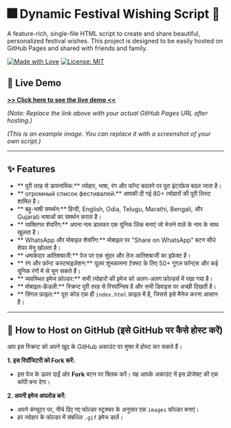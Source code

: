 # 🎆 Dynamic Festival Wishing Script 🎇

A feature-rich, single-file HTML script to create and share beautiful, personalized festival wishes. This project is designed to be easily hosted on GitHub Pages and shared with friends and family.

[![Made with Love](https://img.shields.io/badge/Made%20with-Love-red.svg)](https://github.com/your-username/your-repo-name)
[![License: MIT](https://img.shields.io/badge/License-MIT-yellow.svg)](https://opensource.org/licenses/MIT)

## 🔴 Live Demo

**[>> Click here to see the live demo <<](https://your-username.github.io/your-repo-name/)**

*(Note: Replace the link above with your actual GitHub Pages URL after hosting.)*

 
*(This is an example image. You can replace it with a screenshot of your own script.)*

---

## ✨ Features

- ** पूरी तरह से डायनामिक:** त्योहार, भाषा, रंग और फॉन्ट बदलने पर पूरा इंटरफ़ेस बदल जाता है।
- **  огромный список фестивалей:** आपकी दी गई 80+ त्योहारों की पूरी लिस्ट शामिल है।
- ** बहु-भाषी समर्थन:** हिन्दी, English, Odia, Telugu, Marathi, Bengali, और Gujarati भाषाओं का समर्थन करता है।
- ** व्यक्तिगत शेयरिंग:** अपना नाम डालकर एक यूनिक लिंक बनाएं जो भेजने वाले के नाम के साथ खुलता है।
- ** WhatsApp और मोबाइल शेयरिंग:** मोबाइल पर "Share on WhatsApp" बटन सीधे शेयर मेनू खोलता है।
- ** धमाकेदार आतिशबाजी:** पेज पर एक सुंदर और तेज आतिशबाजी का इफ़ेक्ट है।
- ** रंग और फ़ॉन्ट कस्टमाइज़ेशन:** यूज़र शुभकामना टेक्स्ट के लिए 50+ गूगल फॉन्ट्स और कई यूनिक रंगों में से चुन सकते हैं।
- ** व्यवस्थित इमेज फ़ोल्डर:** सभी त्योहारों की इमेज को अलग-अलग फ़ोल्डर्स में रखा गया है।
- ** मोबाइल-फ्रेंडली:** स्क्रिप्ट पूरी तरह से रिस्पॉन्सिव है और सभी डिवाइस पर अच्छी दिखती है।
- ** सिंगल फ़ाइल:** पूरा कोड एक ही `index.html` फ़ाइल में है, जिससे इसे मैनेज करना आसान है।

---

## 🚀 How to Host on GitHub (इसे GitHub पर कैसे होस्ट करें)

आप इस स्क्रिप्ट को अपने खुद के GitHub अकाउंट पर मुफ्त में होस्ट कर सकते हैं।

**1. इस रिपॉजिटरी को Fork करें:**
   - इस पेज के ऊपर दाईं ओर **Fork** बटन पर क्लिक करें। यह आपके अकाउंट में इस प्रोजेक्ट की एक कॉपी बना देगा।

**2. अपनी इमेज अपलोड करें:**
   - अपने कंप्यूटर पर, नीचे दिए गए फोल्डर स्ट्रक्चर के अनुसार एक `images` फोल्डर बनाएं।
   - हर त्योहार के फोल्डर में संबंधित `.gif` इमेज डालें।
